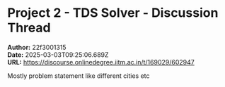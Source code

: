 # Project 2 - TDS Solver - Discussion Thread

**Author:** 22f3001315  
**Date:** 2025-03-03T09:25:06.689Z  
**URL:** https://discourse.onlinedegree.iitm.ac.in/t/169029/602947

Mostly problem statement like different cities etc
